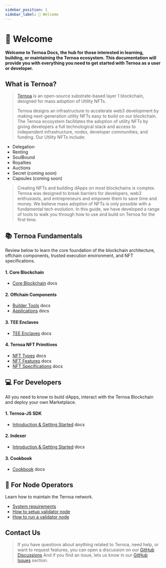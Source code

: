 ```yaml
---
sidebar_position: 1
sidebar_label: 👋 Welcome
---
```


# 👋 Welcome  

**Welcome to Ternoa Docs, the hub for those interested in learning, building, or maintaining the Ternoa ecosystem. This documentation will provide you with everything you need to get started with Ternoa as a user or developer.**

## What is Ternoa?

> [Ternoa](https://www.ternoa.network/) is an open-source substrate-based layer 1 blockchain, designed for mass adoption of Utility NFTs.
> 
>Ternoa designs an infrastructure to accelerate web3 development by making next-generation utility NFTs easy to build on our blockchain. The Ternoa ecosystem facilitates the adoption of utility NFTs by giving developers a full technological stack and access to independent infrastructure, nodes, developer communities, and funding. Our Utility NFTs include:
>
-   Delegation
-   Renting
-   SoulBound
-   Royalties
-   Auctions
-   Secret (coming soon)
-   Capsules (coming soon)
>
> Creating NFTs and building dApps on most blockchains is complex. Ternoa was designed to break barriers for developers, web3 enthusiasts, and entrepreneurs and empower them to save time and money. We believe mass adoption of NFTs is only possible with a fundamental tech evolution. In this guide, we have developed a range of tools to walk you through how to use and build on Ternoa for the first time. 

## 📚 Ternoa Fundamentals

Review below to learn the core foundation of the blockchain architecture, offchain components, trusted execution environment, and NFT specifications. 

####  1. Core Blockchain
- [Core Blockchain](https://docs.ternoa.network/category/core-blockchain) docs
#### 2. Offchain Components
- [Builder Tools](https://docs.ternoa.network/category/builder-tools) docs
- [Applications](https://docs.ternoa.network/category/applications) docs
#### 3. TEE Enclaves
- [TEE Enclaves](https://docs.ternoa.network/category/tee-enclaves) docs
#### 4. Ternoa NFT Primitives
- [NFT Types](https://docs.ternoa.network/category/nft-primitives) docs
- [NFT Features](https://docs.ternoa.network/category/nft-features) docs
- [NFT Specifications](https://docs.ternoa.network/category/nft-specifications) docs


## 💻 For Developers

All you need to know to build dApps, interact with the Ternoa Blockchain and deploy your own Marketplace.

####  1. Ternoa-JS SDK
- [Introduction & Getting Started](https://docs.ternoa.network/category/ternoa-js-sdk) docs
#### 2. Indexer
- [Introduction & Getting Started](https://docs.ternoa.network/category/indexers) docs
#### 3. Cookbook
- [Cookbook](https://docs.ternoa.network/for-developers/sdk/cookbook) docs


## 🌌 For Node Operators 

Learn how to maintain the Ternoa network.

- [System requirements](for-node-operators/system-requirements) 
- [How to setup validator node](https://docs.ternoa.network/for-node-operators/how-to-setup-validator-node)
- [How to run a validator node](https://docs.ternoa.network/for-node-operators/how-to-run-a-validator-node)


## Contact Us
>If you have questions about anything related to Ternoa, need help, or want to request features, you can open a discussion on our [GitHub Discussions](https://github.com/capsule-corp-ternoa/ternoa-js/discussions) And if you find an issue, lets us know in our [GitHub Issues](https://github.com/capsule-corp-ternoa/ternoa-js/issues) section.
